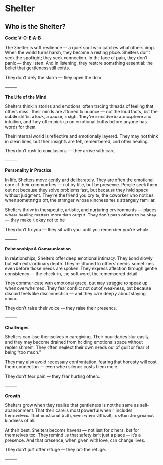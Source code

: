 # Shelter
## Who is the Shelter?
**Code: V-O-E-A-B**

The Shelter is soft resilience — a quiet soul who catches what others drop. When the world turns harsh, they become a resting place. Shelters don’t seek the spotlight; they seek connection. In the face of pain, they don’t panic — they listen. And in listening, they restore something essential: the belief that gentleness still exists.

They don’t defy the storm — they open the door.

⸻

**The Life of the Mind**

Shelters think in stories and emotions, often tracing threads of feeling that others miss. Their minds are attuned to nuance — not the loud facts, but the subtle shifts: a look, a pause, a sigh. They’re sensitive to atmosphere and intuition, and they often pick up on emotional truths before anyone has words for them.

Their internal world is reflective and emotionally layered. They may not think in clean lines, but their insights are felt, remembered, and often healing.

They don’t rush to conclusions — they arrive with care.

⸻

**Personality in Practice**

In life, Shelters move gently and deliberately. They are often the emotional core of their communities — not by title, but by presence. People seek them out not because they solve problems fast, but because they hold space without judgment. They’re the friend you cry to, the coworker who notices when something’s off, the stranger whose kindness feels strangely familiar.

Shelters thrive in therapeutic, artistic, and nurturing environments — places where healing matters more than output. They don’t push others to be okay — they make it okay *not* to be.

They don’t fix you — they sit with you, until you remember you’re whole.

⸻

**Relationships & Communication**

In relationships, Shelters offer deep emotional intimacy. They bond slowly but with extraordinary depth. They’re attuned to others’ needs, sometimes even before those needs are spoken. They express affection through gentle consistency — the check-in, the soft word, the remembered detail.

They communicate with emotional grace, but may struggle to speak up when overwhelmed. They fear conflict not out of weakness, but because discord feels like disconnection — and they care deeply about staying close.

They don’t raise their voice — they raise their presence.

⸻

**Challenges**

Shelters can lose themselves in caregiving. Their boundaries blur easily, and they may become drained from holding emotional space without replenishment. They often neglect their own needs out of guilt or fear of being “too much.”

They may also avoid necessary confrontation, fearing that honesty will cost them connection — even when silence costs them more.

They don’t fear pain — they fear hurting others.

⸻

**Growth**

Shelters grow when they realize that gentleness is not the same as self-abandonment. That their care is most powerful when it includes themselves. That emotional truth, even when difficult, is often the greatest kindness of all.

At their best, Shelters become havens — not just for others, but for themselves too. They remind us that safety isn’t just a place — it’s a presence. And that presence, when given with love, can change lives.

They don’t just offer refuge — they *are* the refuge.

⸻
